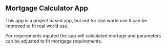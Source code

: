 ## Mortgage Calculator App

This app is a project based app, but not for real world use it can be improved to fit real world use. 

Per requirements inputed the app will calculated mortage and parameters can be adjusted to fit mortgage requirements.
